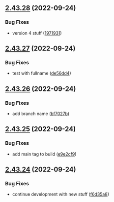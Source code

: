 ## [2.43.28](https://github.com/plazo1975/mvcdotnetdocker/compare/v2.43.27...v2.43.28) (2022-09-24)


### Bug Fixes

* version 4 stuff ([1971931](https://github.com/plazo1975/mvcdotnetdocker/commit/1971931c9fa94fae0dd07139dde4cffa0cf6e770))



## [2.43.27](https://github.com/plazo1975/mvcdotnetdocker/compare/v2.43.26...v2.43.27) (2022-09-24)


### Bug Fixes

* test with fullname ([de56dd4](https://github.com/plazo1975/mvcdotnetdocker/commit/de56dd4c09bc4eea91645487702f81940728ce49))



## [2.43.26](https://github.com/plazo1975/mvcdotnetdocker/compare/v2.43.25...v2.43.26) (2022-09-24)


### Bug Fixes

* add branch name ([bf7027b](https://github.com/plazo1975/mvcdotnetdocker/commit/bf7027ba879602e08cc51da9cc5a0af5c7db680b))



## [2.43.25](https://github.com/plazo1975/mvcdotnetdocker/compare/v2.43.24...v2.43.25) (2022-09-24)


### Bug Fixes

* add main tag to build ([e9e2cf9](https://github.com/plazo1975/mvcdotnetdocker/commit/e9e2cf976084a7916b5dcac701e74b90915240c1))



## [2.43.24](https://github.com/plazo1975/mvcdotnetdocker/compare/v2.43.23...v2.43.24) (2022-09-24)


### Bug Fixes

* continue development with new stuff ([f6d35a8](https://github.com/plazo1975/mvcdotnetdocker/commit/f6d35a812f6c5fe135335bcc1a3395b024fbbb01))




